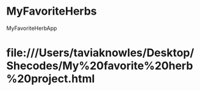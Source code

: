 # MyFavoriteHerbs
MyFavoriteHerbApp

# file:///Users/taviaknowles/Desktop/Shecodes/My%20favorite%20herb%20project.html
